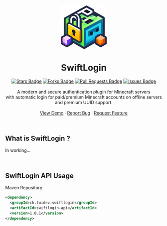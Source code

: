 <DIV align="center">
<img src="assets/logo.png" alt="SwiftLogin Logo" width="150">
 <h1 align="center">SwiftLogin</h1>

  <P align="center">
          <a href="https://github.com/TwiDev/swiftlogin"><img src="https://img.shields.io/github/contributors/TwiDev/swiftlogin.svg?style=for-the-badge" alt="Stars Badge"/></a>
          <a href="https://github.com/TwiDev/swiftlogin"><img src="https://img.shields.io/github/forks/TwiDev/swiftlogin?style=for-the-badge" alt="Forks Badge"/></a>
          <a href="https://github.com/TwiDev/swiftlogin"><img src="https://img.shields.io/github/stars/TwiDev/swiftlogin.svg?style=for-the-badge" alt="Pull Requests Badge"/></a>
          <a href="https://github.com/TwiDev/swiftlogin"><img src="https://img.shields.io/github/issues/TwiDev/swiftlogin.svg?style=for-the-badge" alt="Issues Badge"/></a>
    <br/>
    <br/>
    A modern and secure authentication plugin for Minecraft servers<br/> with automatic login for paid/premium Minecraft accounts on offline servers and premium UUID support. 
    <br />
    <br />
    <a href="https://github.com/TwiDev/swiftlogin">View Demo</a>
    ·
    <a href="https://github.com/TwiDev/swiftlogin/issues">Report Bug</a>
    ·
    <a href="https://github.com/TwiDev/swiftlogin/issues">Request Feature</a>
  </P>
</DIV>


&nbsp;
## What is SwiftLogin ?

In working...

&nbsp;
## SwiftLogin API Usage

Maven Repository

```xml
<dependency>
  <groupId>ch.twidev.swiftlogin</groupId>
  <artifactId>swiftlogin-api</artifactId>
  <version>1.0.1</version>
</dependency>
```

